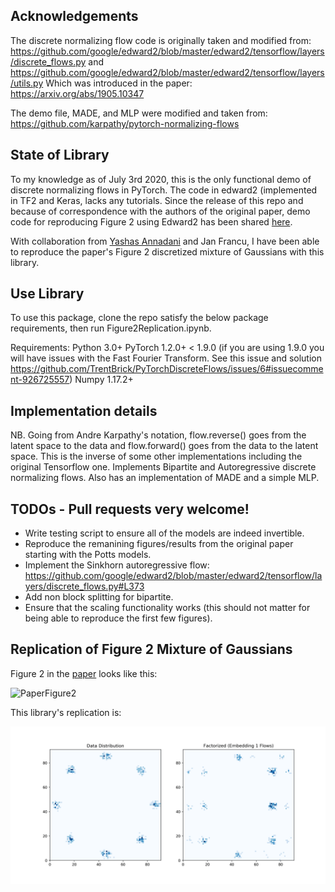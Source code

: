 ## Acknowledgements

The discrete normalizing flow code is originally taken and modified from:
https://github.com/google/edward2/blob/master/edward2/tensorflow/layers/discrete_flows.py
and https://github.com/google/edward2/blob/master/edward2/tensorflow/layers/utils.py
Which was introduced in the paper: https://arxiv.org/abs/1905.10347 

The demo file, MADE, and MLP were modified and taken from: https://github.com/karpathy/pytorch-normalizing-flows

## State of Library

To my knowledge as of July 3rd 2020, this is the only functional demo of discrete normalizing flows in PyTorch. The code in edward2 (implemented in TF2 and Keras, lacks any tutorials. Since the release of this repo and because of correspondence with the authors of the original paper, demo code for reproducing Figure 2 using Edward2 has been shared [here](https://github.com/google/edward2/blob/a0f683ffc549add74d82405bc81073b7162cd408/examples/quantized_ring_of_gaussians.py).

With collaboration from [Yashas Annadani](https://github.com/yannadani) and Jan Francu, I have been able to reproduce the paper's Figure 2 discretized mixture of Gaussians with this library.

## Use Library

To use this package, clone the repo satisfy the below package requirements, then run Figure2Replication.ipynb.

Requirements:
Python 3.0+
PyTorch 1.2.0+ < 1.9.0 (if you are using 1.9.0 you will have issues with the Fast Fourier Transform. See this issue and solution https://github.com/TrentBrick/PyTorchDiscreteFlows/issues/6#issuecomment-926725557)
Numpy 1.17.2+

## Implementation details
NB. Going from Andre Karpathy's notation, flow.reverse() goes from the latent space to the data and flow.forward() goes from the data to the latent space. This is the inverse of some other implementations including the original Tensorflow one.
Implements Bipartite and Autoregressive discrete normalizing flows. Also has an implementation of MADE and a simple MLP.

## TODOs - Pull requests very welcome!
* Write testing script to ensure all of the models are indeed invertible. 
* Reproduce the remanining figures/results from the original paper starting with the Potts models.
* Implement the Sinkhorn autoregressive flow: https://github.com/google/edward2/blob/master/edward2/tensorflow/layers/discrete_flows.py#L373
* Add non block splitting for bipartite.
* Ensure that the scaling functionality works (this should not matter for being able to reproduce the first few figures).

## Replication of Figure 2 Mixture of Gaussians

Figure 2 in the [paper](https://arxiv.org/abs/1905.10347) looks like this:

![PaperFigure2](figures/Figure2FromPaper.png)

This library's replication is:

![Fig2Reproduction](figures/Fig2Reproduce.png)
